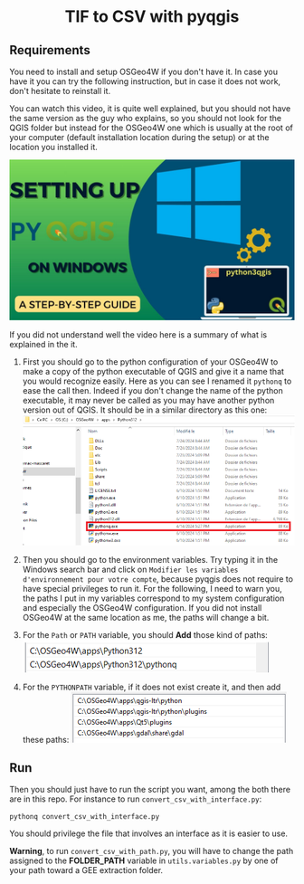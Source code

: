 <div style="text-align: center;">
    <h1>TIF to CSV with pyqgis</h1>
</div>

## Requirements

You need to install and setup OSGeo4W if you don't have it. In case you have it you can try the following instruction, but in case it does not work, don't hesitate to reinstall it.

You can watch this video, it is quite well explained, but you should not have the same version as the guy who explains, so you should not look for the QGIS folder but instead for the OSGeo4W one which is usually at the root of your computer (default installation location during the setup) or at the location you installed it.

[![Watch the video](images/pyqgis_standalone.jpg)](https://www.youtube.com/watch?v=9i16cFZy5M4&t=149s)

If you did not understand well the video here is a summary of what is explained in the it.

1. First you should go to the python configuration of your OSGeo4W to make a copy of the python executable of QGIS and give it a name that you would recognize easily. Here as you can see I renamed it `pythonq` to ease the call then. Indeed if you don't change the name of the python executable, it may never be called as you may have another python version out of QGIS. It should be in a similar directory as this one:
![Screenshot of the python folder in QGIS](images/python_installation.png)

1. Then you should go to the environment variables. Try typing it in the Windows search bar and click on `Modifier les variables d'environnement pour votre compte`, because pyqgis does not require to have special privileges to run it. For the following, I need to warn you, the paths I put in my variables correspond to my system configuration and especially the OSGeo4W configuration. If you did not install OSGeo4W at the same location as me, the paths will change a bit.

2. For the `Path` or `PATH` variable, you should **Add** those kind of paths:
![Screenshot of path variable](images/path_variable.png)

3. For the `PYTHONPATH` variable, if it does not exist create it, and then add these paths: ![Screenshot of PYTHONPATH variable](images/python_path_variable.png)

## Run

Then you should just have to run the script you want, among the both there are in this repo. For instance to run `convert_csv_with_interface.py`:
```
pythonq convert_csv_with_interface.py
```

You should privilege the file that involves an interface as it is easier to use.

**Warning**, to run `convert_csv_with_path.py`, you will have to change the path assigned to the **FOLDER_PATH** variable in `utils.variables.py` by one of your path toward a GEE extraction folder. 